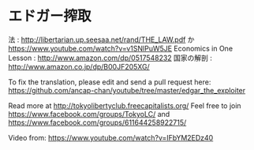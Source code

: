 # エドガー搾取
法 : http://libertarian.up.seesaa.net/rand/THE_LAW.pdf か https://www.youtube.com/watch?v=v1SNlPuW5JE
Economics in One Lesson : http://www.amazon.com/dp/0517548232
国家の解剖 : http://www.amazon.co.jp/dp/B00JF205XG/

To fix the translation, please edit and send a pull request here: https://github.com/ancap-chan/youtube/tree/master/edgar_the_exploiter

Read more at http://tokyolibertyclub.freecapitalists.org/
Feel free to join https://www.facebook.com/groups/TokyoLC/ and https://www.facebook.com/groups/611644258922715/

Video from: https://www.youtube.com/watch?v=IFbYM2EDz40
